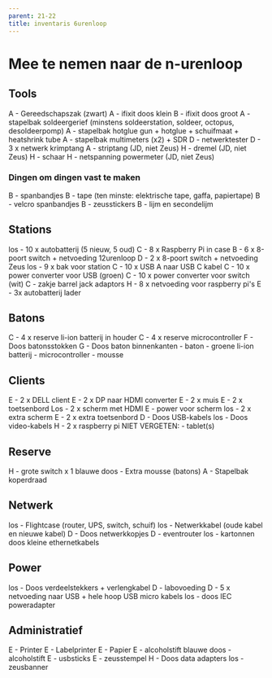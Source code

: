 ```yaml
---
parent: 21-22
title: inventaris 6urenloop
---
```


# Mee te nemen naar de n-urenloop


## Tools

A - Gereedschapszak (zwart)
A - ifixit doos klein
B - ifixit doos groot
A - stapelbak soldeergerief (minstens soldeerstation, soldeer, octopus, desoldeerpomp)
A - stapelbak hotglue gun + hotglue + schuifmaat + heatshrink tube
A - stapelbak multimeters (x2) + SDR
D - netwerktester
D - 3 x netwerk krimptang
A - striptang (JD, niet Zeus)
H - dremel (JD, niet Zeus)
H - schaar
H - netspanning powermeter (JD, niet Zeus)

### Dingen om dingen vast te maken

B - spanbandjes
B - tape (ten minste: elektrische tape, gaffa, papiertape)
B - velcro spanbandjes
B - zeusstickers
B - lijm en secondelijm

## Stations

los - 10 x autobatterij (5 nieuw, 5 oud)
C - 8 x Raspberry Pi in case
B - 6 x 8-poort switch + netvoeding 12urenloop
D - 2 x 8-poort switch + netvoeding Zeus
los - 9 x bak voor station
C - 10 x USB A naar USB C kabel
C - 10 x power converter voor USB (groen)
C - 10 x power converter voor switch (wit)
C - zakje barrel jack adaptors
H - 8 x netvoeding voor raspberry pi's
E - 3x autobatterij lader

## Batons

C - 4 x reserve li-ion batterij in houder
C - 4 x reserve microcontroller
F - Doos batonsstokken
G - Doos baton binnenkanten
    - baton
    - groene li-ion batterij
    - microcontroller
    - mousse


## Clients

E - 2 x DELL client
   E - 2 x DP naar HDMI converter
   E - 2 x muis
   E - 2 x toetsenbord
   Los - 2 x scherm met HDMI 
   E - power voor scherm
los - 2 x extra scherm
E - 2 x extra toetsenbord
D - Doos USB-kabels
los - Doos video-kabels
H - 2 x raspberry pi
NIET VERGETEN: - tablet(s)

## Reserve


H - grote switch x 1
blauwe doos - Extra mousse (batons)
A - Stapelbak koperdraad

## Netwerk

los - Flightcase (router, UPS, switch, schuif)
los - Netwerkkabel (oude kabel en nieuwe kabel)
D - Doos netwerkkopjes
D - eventrouter
los - kartonnen doos kleine ethernetkabels

## Power

los - Doos verdeelstekkers + verlengkabel
D - labovoeding
D - 5 x netvoeding naar USB + hele hoop USB micro kabels
los - doos IEC poweradapter

## Administratief

E - Printer
E - Labelprinter
E - Papier
E - alcoholstift
blauwe doos - alcoholstift
E - usbsticks
E - zeusstempel
H - Doos data adapters
los - zeusbanner
